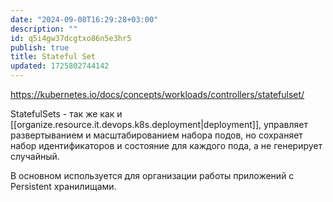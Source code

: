 ```yaml
---
date: "2024-09-08T16:29:28+03:00"
description: ""
id: q5i4gw37dcgtxo86n5e3hr5
publish: true
title: Stateful Set
updated: 1725802744142
---
```


<https://kubernetes.io/docs/concepts/workloads/controllers/statefulset/>

StatefulSets - так же как и [[organize.resource.it.devops.k8s.deployment|deployment]], управляет развертыванием и масштабированием набора подов, но сохраняет набор идентификаторов и состояние для каждого пода, а не генерирует случайный.

В основном используется для организации работы приложений с Persistent хранилищами.
